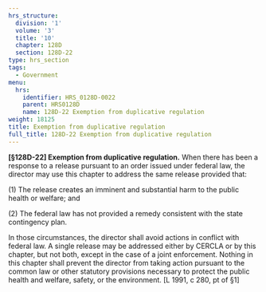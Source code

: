 ```yaml
---
hrs_structure:
  division: '1'
  volume: '3'
  title: '10'
  chapter: 128D
  section: 128D-22
type: hrs_section
tags:
  - Government
menu:
  hrs:
    identifier: HRS_0128D-0022
    parent: HRS0128D
    name: 128D-22 Exemption from duplicative regulation
weight: 18125
title: Exemption from duplicative regulation
full_title: 128D-22 Exemption from duplicative regulation
---
```

**[§128D-22] Exemption from duplicative regulation.** When there has been a response to a release pursuant to an order issued under federal law, the director may use this chapter to address the same release provided that:

(1) The release creates an imminent and substantial harm to the public health or welfare; and

(2) The federal law has not provided a remedy consistent with the state contingency plan.

In those circumstances, the director shall avoid actions in conflict with federal law. A single release may be addressed either by CERCLA or by this chapter, but not both, except in the case of a joint enforcement. Nothing in this chapter shall prevent the director from taking action pursuant to the common law or other statutory provisions necessary to protect the public health and welfare, safety, or the environment. [L 1991, c 280, pt of §1]